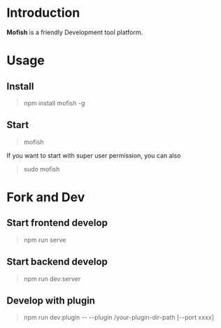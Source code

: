 # Introduction

**Mofish** is a friendly Development tool platform.

# Usage

## Install

> npm install mofish -g

## Start

> mofish

If you want to start with super user permission, you can also

> sudo mofish

# Fork and Dev

## Start frontend develop

> npm run serve

## Start backend develop

> npm run dev:server

## Develop with plugin

> npm run dev:plugin -- --plugin /your-plugin-dir-path [--port xxxx]
